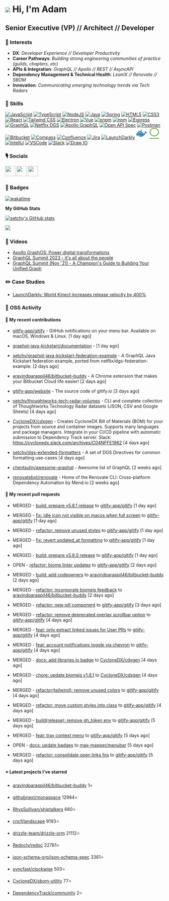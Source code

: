 ![](https://user-images.githubusercontent.com/18350557/176309783-0785949b-9127-417c-8b55-ab5a4333674e.gif) Hi, I'm Adam
============================================================================================================================

Senior Executive (VP) // Architect // Developer
-----------------------------------------------

### 🔭 Interests

- **DX**: *Developer Experience // Developer Productivity*
- **Career Pathways**: *Building strong engineering communities of practice (guilds, chapters, etc)*
- **APIs & Integration**: *GraphQL // Apollo // REST // AsyncAPI*
- **Dependency Management & Technical Health**: *LeanIX // Renovate // SBOM*
- **Innovation**: *Communicating emerging technology trends via Tech Radars*

### 💪 Skills

<p align="left">
  <a href="https://developer.mozilla.org/en-US/docs/Web/JavaScript" target="_blank" rel="noreferrer"><img src="https://raw.githubusercontent.com/danielcranney/readme-generator/main/public/icons/skills/javascript-colored.svg" width="36" height="36" alt="JavaScript" /></a>
  <a href="https://www.typescriptlang.org/" target="_blank" rel="noreferrer"><img src="https://raw.githubusercontent.com/danielcranney/readme-generator/main/public/icons/skills/typescript-colored.svg" width="36" height="36" alt="TypeScript" /></a>
  <a href="https://nodejs.org/en/" target="_blank" rel="noreferrer"><img src="https://raw.githubusercontent.com/danielcranney/readme-generator/main/public/icons/skills/nodejs-colored.svg" width="36" height="36" alt="NodeJS" /></a>
  <a href="https://www.oracle.com/java/" target="_blank" rel="noreferrer"><img src="https://raw.githubusercontent.com/danielcranney/readme-generator/main/public/icons/skills/java-colored.svg" width="36" height="36" alt="Java" /></a>
  <a href="https://spring.io/" target="_blank" rel="noreferrer"><img src="https://cdn.worldvectorlogo.com/logos/spring-3.svg" width="36" height="36" alt="Spring" /></a> 
  <a href="https://developer.mozilla.org/en-US/docs/Glossary/HTML5" target="_blank" rel="noreferrer"><img src="https://raw.githubusercontent.com/danielcranney/readme-generator/main/public/icons/skills/html5-colored.svg" width="36" height="36" alt="HTML5" /></a>
  <a href="https://www.w3.org/TR/CSS/#css" target="_blank" rel="noreferrer"><img src="https://raw.githubusercontent.com/danielcranney/readme-generator/main/public/icons/skills/css3-colored.svg" width="36" height="36" alt="CSS3" /></a>
  <a href="https://react.dev/" target="_blank" rel="noreferrer"><img src="https://cdn.worldvectorlogo.com/logos/react-2.svg" width="36" height="36" alt="React" /></a>
  <a href="https://tailwindcss.com/" target="_blank" rel="noreferrer"><img src="https://cdn.worldvectorlogo.com/logos/tailwind-css-2.svg" width="36" height="36" alt="Tailwind CSS" /></a>
  <a href="https://www.electronjs.org/" target="_blank" rel="noreferrer"><img src="https://cdn.worldvectorlogo.com/logos/electron-1.svg" width="36" height="36" alt="Electron" /></a>
  <a href="https://vuejs.org/" target="_blank" rel="noreferrer"><img src="https://cdn.worldvectorlogo.com/logos/vue-9.svg" width="36" height="36" alt="Vue" /></a>
  <a href="https://pnpm.io/" target="_blank" rel="noreferrer"><img src="https://encrypted-tbn0.gstatic.com/images?q=tbn:ANd9GcSGcwBnoTNg212cvEclMX-_qRw_P-_odFp3aafVal77Hg&s" width="36" height="36" alt="pnpm" /></a>
  <a href="https://www.npmjs.com/" target="_blank" rel="noreferrer"><img src="https://cdn.worldvectorlogo.com/logos/npm-square-red-1.svg" width="36" height="36" alt="npm" /></a>
  <a href="https://expressjs.com/" target="_blank" rel="noreferrer"><img src="https://raw.githubusercontent.com/danielcranney/readme-generator/main/public/icons/skills/express-colored.svg" width="36" height="36" alt="Express" /></a>
  <a href="https://graphql.org/" target="_blank" rel="noreferrer"><img src="https://raw.githubusercontent.com/danielcranney/readme-generator/main/public/icons/skills/graphql-colored.svg" width="36" height="36" alt="GraphQL" /></a>
  <a href="https://netflix.github.io/dgs/" target="_blank" rel="noreferrer"><img src="https://raw.githubusercontent.com/Netflix/dgs/main/docs/images/dgs-framework-brand/Icon/dgs-icon--blue.svg" width="36" height="36" alt="Netflix DGS" /></a>
  <a href="https://apollographql.com/" target="_blank" rel="noreferrer"><img src="https://cdn.worldvectorlogo.com/logos/apollo-graphql-compact.svg" width="36" height="36" alt="Apollo GraphQL" /></a>
  <a href="https://swagger.io/specification/" target="_blank" rel="noreferrer"><img src="https://cdn.worldvectorlogo.com/logos/openapi-1.svg" width="36" height="36" alt="Open API Spec" /></a>
  <a href="https://www.postman.com//" target="_blank" rel="noreferrer"><img src="https://cdn.worldvectorlogo.com/logos/postman.svg" width="36" height="36" alt="Postman" /></a>
  <a href="https://www.atlassian.com/software/bitbucket" target="_blank" rel="noreferrer"><img src="https://cdn.worldvectorlogo.com/logos/bitbucket-icon.svg" width="36" height="36" alt="Bitbucket" /></a>
  <a href="https://www.atlassian.com/software/compass" target="_blank" rel="noreferrer"><img src="https://cdn.worldvectorlogo.com/logos/atlassian-compass-1.svg" width="36" height="36" alt="Compass" /></a>
  <a href="https://www.atlassian.com/software/confluence" target="_blank" rel="noreferrer"><img src="https://cdn.worldvectorlogo.com/logos/confluence-1.svg" width="36" height="36" alt="Confluence" /></a>
  <a href="https://www.atlassian.com/software/jira" target="_blank" rel="noreferrer"><img src="https://cdn.worldvectorlogo.com/logos/jira-1.svg" width="36" height="36" alt="Jira" /></a>
  <a href="https://launchdarkly.com/" target="_blank" rel="noreferrer"><img src="https://cdn.worldvectorlogo.com/logos/launchdarkly-2.svg" width="36" height="36" alt="LaunchDarkly" /></a>
  <a href="https://docker.com/" target="_blank" rel="noreferrer"><img src="https://raw.githubusercontent.com/nx211/homer-icons/master/png/docker.png" width="36" height="36" alt="Docker" /></a>
  <a href="https://jfrog.com/artifactory/" target="_blank" rel="noreferrer"><img src="https://raw.githubusercontent.com/nx211/homer-icons/master/png/artifactory.png" width="36" height="36" alt="Artifactory" /></a>
  <a href="https://www.jetbrains.com/idea/" target="_blank" rel="noreferrer"><img src="https://cdn.worldvectorlogo.com/logos/intellij-idea-1.svg" width="36" height="36" alt="IntelliJ" /></a>
  <a href="https://code.visualstudio.com/" target="_blank" rel="noreferrer"><img src="https://cdn.worldvectorlogo.com/logos/visual-studio-code-1.svg" width="36" height="36" alt="VSCode" /></a>
  <a href="https://slack.com/" target="_blank" rel="noreferrer"><img src="https://cdn.worldvectorlogo.com/logos/slack-new-logo.svg" width="36" height="36" alt="Slack" /></a>
  <a href="https://drawio-app.com/" target="_blank" rel="noreferrer"><img src="https://cdn.worldvectorlogo.com/logos/draw-io.svg" width="36" height="36" alt="Draw IO" /></a>
</p>

                      

### 🎙️ Socials
                  
<p align="left">
  <a href="https://www.github.com/setchy" target="_blank" rel="noreferrer"><img src="https://raw.githubusercontent.com/danielcranney/readme-generator/main/public/icons/socials/github.svg" width="32" height="32" /></a>
  <a href="https://www.linkedin.com/in/adamsetch" target="_blank" rel="noreferrer"><img src="https://raw.githubusercontent.com/danielcranney/readme-generator/main/public/icons/socials/linkedin.svg" width="32" height="32" /></a>
  <a href="https://www.twitter.com/setchy87" target="_blank" rel="noreferrer"><img src="https://raw.githubusercontent.com/danielcranney/readme-generator/main/public/icons/socials/twitter.svg" width="32" height="32" /></a>
</p>

### 📛 Badges

[![wakatime](https://wakatime.com/badge/user/2b948ae2-4be1-4020-8a57-7de60b53fe1d.svg)](https://wakatime.com/@2b948ae2-4be1-4020-8a57-7de60b53fe1d)

<b>My GitHub Stats</b>

<a href="http://www.github.com/setchy"><img src="https://github-readme-stats.vercel.app/api?username=setchy&show_icons=true&hide=&count_private=true&title_color=0891b2&text_color=ffffff&icon_color=0891b2&bg_color=1c1917&hide_border=true&show_icons=true" alt="setchy's GitHub stats" /></a>

<a href="http://www.github.com/setchy"><img src="https://github-readme-streak-stats.herokuapp.com/?user=setchy&stroke=ffffff&background=1c1917&ring=0891b2&fire=0891b2&currStreakNum=ffffff&currStreakLabel=0891b2&sideNums=ffffff&sideLabels=ffffff&dates=ffffff&hide_border=true" /></a>

### 📼 Videos

- [Apollo GraphOS: Power digital transformations](https://www.apollographql.com/enterprise?wvideo=4fu2lsjssc)
- [GraphQL Summit 2023 - it's all about the people](https://www.youtube.com/watch?v=090IWEcHbJc)
- [GraphQL Summit (Nov '21) - A Champion's Guide to Building Your Unified Graph](https://www.apollographql.com/events/roundtable/graphql-summit-november-2021/a-champions-guide-to-building-your-unified-graph)

### ✏️ Case Studies

- [LaunchDarkly: World Kinect increases release velocity by 400%](https://launchdarkly.com/case-studies/world-kinect/)

### 🎯 OSS Activity
#### 🚀 My recent contributions



- [gitify-app/gitify](https://github.com/gitify-app/gitify) - GitHub notifications on your menu bar. Available on macOS, Windows &amp; Linux. [1 day ago]

- [graphql-java-kickstart/documentation](https://github.com/graphql-java-kickstart/documentation) -  [1 day ago]

- [setchy/graphql-java-kickstart-federation-example](https://github.com/setchy/graphql-java-kickstart-federation-example) - A GraphQL Java Kickstart federation example, ported from netflix/dgs-federation-example. [2 days ago]

- [aravindparappil46/bitbucket-buddy](https://github.com/aravindparappil46/bitbucket-buddy) - A Chrome extension that makes your Bitbucket Cloud life easier! [2 days ago]

- [gitify-app/website](https://github.com/gitify-app/website) - The source code of gitify.io [3 days ago]

- [setchy/thoughtworks-tech-radar-volumes](https://github.com/setchy/thoughtworks-tech-radar-volumes) - CLI and complete collection of Thoughtworks Technology Radar datasets (JSON, CSV and Google Sheets) [4 days ago]

- [CycloneDX/cdxgen](https://github.com/CycloneDX/cdxgen) - Creates CycloneDX Bill of Materials (BOM) for your projects from source and container images. Supports many languages and package managers. Integrate in your CI/CD pipeline with automatic submission to Dependency Track server. Slack: https://cyclonedx.slack.com/archives/C04NFFE1962 [4 days ago]

- [setchy/dgs-extended-formatters](https://github.com/setchy/dgs-extended-formatters) - A set of DGS Directives for common formatting use-cases [4 days ago]

- [chentsulin/awesome-graphql](https://github.com/chentsulin/awesome-graphql) - Awesome list of GraphQL [2 weeks ago]

- [renovatebot/renovate](https://github.com/renovatebot/renovate) - Home of the Renovate CLI: Cross-platform Dependency Automation by Mend.io [2 weeks ago]

#### 🎉 My recent pull requests



- MERGED - [build: prepare v5.8.1 release](https://github.com/gitify-app/gitify/pull/1236) to [gitify-app/gitify](https://github.com/gitify-app/gitify) [1 day ago]

- MERGED - [fix: idle icon not visible on macos when full screen](https://github.com/gitify-app/gitify/pull/1235) to [gitify-app/gitify](https://github.com/gitify-app/gitify) [1 day ago]

- MERGED - [refactor: remove unused styles](https://github.com/gitify-app/gitify/pull/1234) to [gitify-app/gitify](https://github.com/gitify-app/gitify) [1 day ago]

- MERGED - [fix: revert updated_at formatting](https://github.com/gitify-app/gitify/pull/1230) to [gitify-app/gitify](https://github.com/gitify-app/gitify) [1 day ago]

- MERGED - [build: prepare v5.8.0 release](https://github.com/gitify-app/gitify/pull/1228) to [gitify-app/gitify](https://github.com/gitify-app/gitify) [1 day ago]

- OPEN - [refactor: biome linter updates](https://github.com/gitify-app/gitify/pull/1226) to [gitify-app/gitify](https://github.com/gitify-app/gitify) [2 days ago]

- MERGED - [build: add codeowners](https://github.com/aravindparappil46/bitbucket-buddy/pull/3) to [aravindparappil46/bitbucket-buddy](https://github.com/aravindparappil46/bitbucket-buddy) [2 days ago]

- MERGED - [refactor: incorporate biomejs feedback](https://github.com/aravindparappil46/bitbucket-buddy/pull/2) to [aravindparappil46/bitbucket-buddy](https://github.com/aravindparappil46/bitbucket-buddy) [2 days ago]

- MERGED - [refactor: new pill component](https://github.com/gitify-app/gitify/pull/1222) to [gitify-app/gitify](https://github.com/gitify-app/gitify) [3 days ago]

- MERGED - [refactor: remove deprecated overlay scrollbar option](https://github.com/gitify-app/gitify/pull/1220) to [gitify-app/gitify](https://github.com/gitify-app/gitify) [4 days ago]

- MERGED - [feat: only extract linked issues for User PRs](https://github.com/gitify-app/gitify/pull/1219) to [gitify-app/gitify](https://github.com/gitify-app/gitify) [4 days ago]

- MERGED - [feat: account notifications toggle via chevron](https://github.com/gitify-app/gitify/pull/1218) to [gitify-app/gitify](https://github.com/gitify-app/gitify) [4 days ago]

- MERGED - [docs: add libraries io badge](https://github.com/CycloneDX/cdxgen/pull/1160) to [CycloneDX/cdxgen](https://github.com/CycloneDX/cdxgen) [4 days ago]

- MERGED - [chore: update biomejs v1.8.1](https://github.com/CycloneDX/cdxgen/pull/1159) to [CycloneDX/cdxgen](https://github.com/CycloneDX/cdxgen) [4 days ago]

- MERGED - [refactor(tailwind): remove unused colors](https://github.com/gitify-app/gitify/pull/1215) to [gitify-app/gitify](https://github.com/gitify-app/gitify) [4 days ago]

- MERGED - [refactor: move custom styles into class](https://github.com/gitify-app/gitify/pull/1214) to [gitify-app/gitify](https://github.com/gitify-app/gitify) [4 days ago]

- MERGED - [build(release): remove gh_token env](https://github.com/gitify-app/gitify/pull/1213) to [gitify-app/gitify](https://github.com/gitify-app/gitify) [5 days ago]

- MERGED - [feat: tray context menu](https://github.com/gitify-app/gitify/pull/1212) to [gitify-app/gitify](https://github.com/gitify-app/gitify) [5 days ago]

- OPEN - [docs: update badges](https://github.com/max-mapper/menubar/pull/475) to [max-mapper/menubar](https://github.com/max-mapper/menubar) [5 days ago]

- MERGED - [refactor: consolidate open links fns](https://github.com/gitify-app/gitify/pull/1211) to [gitify-app/gitify](https://github.com/gitify-app/gitify) [5 days ago]

#### ⭐ Latest projects I've starred



- [aravindparappil46/bitbucket-buddy](https://github.com/aravindparappil46/bitbucket-buddy) 1⭐

- [githubnext/monaspace](https://github.com/githubnext/monaspace) 12984⭐

- [RhysSullivan/shiptalkers](https://github.com/RhysSullivan/shiptalkers) 660⭐

- [cncf/landscape](https://github.com/cncf/landscape) 9193⭐

- [drizzle-team/drizzle-orm](https://github.com/drizzle-team/drizzle-orm) 21112⭐

- [Redocly/redoc](https://github.com/Redocly/redoc) 22781⭐

- [json-schema-org/json-schema-spec](https://github.com/json-schema-org/json-schema-spec) 3361⭐

- [syncfast/clockwise](https://github.com/syncfast/clockwise) 503⭐

- [CycloneDX/sbom-utility](https://github.com/CycloneDX/sbom-utility) 77⭐

- [DependencyTrack/community](https://github.com/DependencyTrack/community) 2⭐


